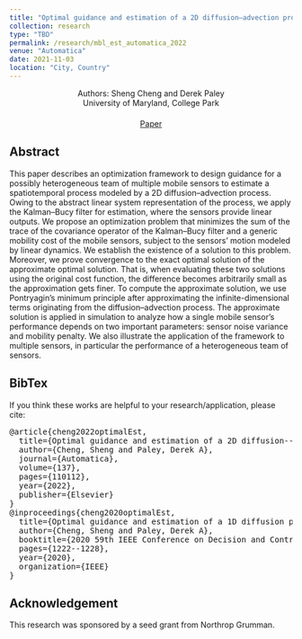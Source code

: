 ```yaml
---
title: "Optimal guidance and estimation of a 2D diffusion–advection process by a team of mobile sensors"
collection: research
type: "TBD"
permalink: /research/mbl_est_automatica_2022
venue: "Automatica"
date: 2021-11-03
location: "City, Country"
---
```


<div style="text-align: center;">
  Authors: Sheng Cheng and Derek Paley
</div>

<div style="text-align: center;">
  University of Maryland, College Park
</div>

<!-- Add custom CSS for centering the buttons -->
<style>
  .centered-buttons {
    text-align: center; /* Center-align the content */
    margin-top: 20px;   /* Add top margin for spacing */
  }

  .link-block {
    margin: 0 10px; /* Add spacing between buttons */
    display: inline-block; /* Ensure buttons are displayed inline */
  }
</style>

<!-- HTML for the centered buttons -->
<div class="centered-buttons">
  <span class="link-block">
    <a href="https://www.sciencedirect.com/science/article/pii/S0005109821006415"
       class="external-link button is-normal is-rounded is-dark">
      <span class="icon">
          <i class="fas fa-file-pdf"></i>
      </span>
      <span>Paper</span>
    </a>
  </span>
</div>

## Abstract
This paper describes an optimization framework to design guidance for a possibly heterogeneous team of multiple mobile sensors to estimate a spatiotemporal process modeled by a 2D diffusion–advection process. Owing to the abstract linear system representation of the process, we apply the Kalman–Bucy filter for estimation, where the sensors provide linear outputs. We propose an optimization problem that minimizes the sum of the trace of the covariance operator of the Kalman–Bucy filter and a generic mobility cost of the mobile sensors, subject to the sensors’ motion modeled by linear dynamics. We establish the existence of a solution to this problem. Moreover, we prove convergence to the exact optimal solution of the approximate optimal solution. That is, when evaluating these two solutions using the original cost function, the difference becomes arbitrarily small as the approximation gets finer. To compute the approximate solution, we use Pontryagin’s minimum principle after approximating the infinite-dimensional terms originating from the diffusion–advection process. The approximate solution is applied in simulation to analyze how a single mobile sensor’s performance depends on two important parameters: sensor noise variance and mobility penalty. We also illustrate the application of the framework to multiple sensors, in particular the performance of a heterogeneous team of sensors.

## BibTex
If you think these works are helpful to your research/application, please cite:
<pre>
@article{cheng2022optimalEst,
  title={Optimal guidance and estimation of a 2D diffusion--advection process by a team of mobile sensors},
  author={Cheng, Sheng and Paley, Derek A},
  journal={Automatica},
  volume={137},
  pages={110112},
  year={2022},
  publisher={Elsevier}
}
@inproceedings{cheng2020optimalEst,
  title={Optimal guidance and estimation of a 1D diffusion process by a team of mobile sensors},
  author={Cheng, Sheng and Paley, Derek A},
  booktitle={2020 59th IEEE Conference on Decision and Control (CDC)},
  pages={1222--1228},
  year={2020},
  organization={IEEE}
}
</pre>

## Acknowledgement
This research was sponsored by a seed grant from Northrop Grumman.
